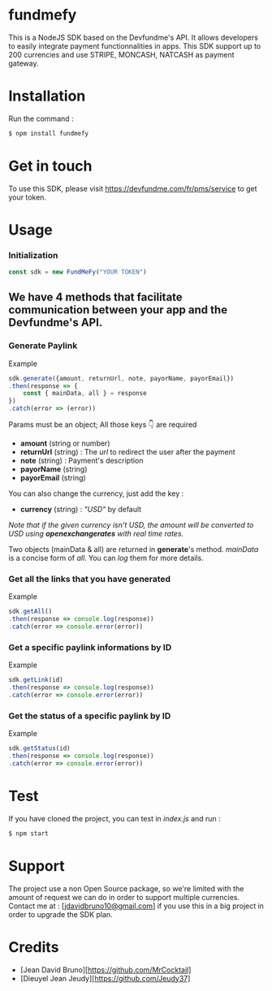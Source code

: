 # fundmefy
This is a NodeJS SDK based on the Devfundme's API. It allows developers to easily integrate payment functionnalities in apps. 
This SDK support up to 200 currencies and use STRIPE, MONCASH, NATCASH as payment gateway.

# Installation
Run the command : 
```bash
$ npm install fundmefy
```

# Get in touch
To use this SDK, please visit https://devfundme.com/fr/pms/service to get your token.

# Usage
### Initialization
```javascript
const sdk = new FundMeFy("YOUR TOKEN")
```
## We have 4 methods that facilitate communication between your app and the Devfundme's API. 
### Generate Paylink
Example 
```js
sdk.generate({amount, returnUrl, note, payorName, payorEmail})
.then(response => {
    const { mainData, all } = response
})
.catch(error => (error))
```
Params must be an object; All those keys 👇 are required
- **amount** (string or number) 
- **returnUrl** (string) : The *url* to redirect the user after the payment
- **note** (string) : Payment's description 
- **payorName** (string) 
- **payorEmail** (string)

You can also change the currency, just add the key :
- **currency** (string) : _"USD"_ by default

_Note that if the given currency isn't USD, the amount will be converted to USD using **openexchangerates** with real time rates._

Two objects (mainData & all) are returned in **generate**'s method. *mainData* is a concise form of *all*. You can _log_ them for more details.

### Get all the links that you have generated
Example 
```js
sdk.getAll()
.then(response => console.log(response))
.catch(error => console.error(error))
```

### Get a specific paylink informations by ID
Example 
```js 
sdk.getLink(id)
.then(response => console.log(response))
.catch(error => console.error(error))
``` 

### Get the status of a specific paylink by ID
Example
```js
sdk.getStatus(id)
.then(response => console.log(response))
.catch(error => console.error(error))
```

# Test
If you have cloned the project, you can test in *index.js* and run :
```bash
$ npm start
```

# Support
The project use a non Open Source package, so we're limited with the amount of request we can do in order to support multiple currencies. 
Contact me at : [jdavidbruno10@gmail.com] if you use this in a big project in order to upgrade the SDK plan.

# Credits 
- [Jean David Bruno][https://github.com/MrCocktail]
- [Dieuyel Jean Jeudy][https://github.com/Jeudy37]